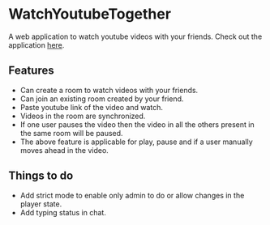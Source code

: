 # WatchYoutubeTogether
A web application to watch youtube videos with your friends. Check out the application [here](https://watch-youtube-together.herokuapp.com).

## Features
* Can create a room to watch videos with your friends.
* Can join an existing room created by your friend.
* Paste youtube link of the video and watch.
* Videos in the room are synchronized.
* If one user pauses the video then the video in all the others present in the same room will be paused.
* The above feature is applicable for play, pause and if a user manually moves ahead in the video.

## Things to do
* Add strict mode to enable only admin to do or allow changes in the player state.
* Add typing status in chat.
